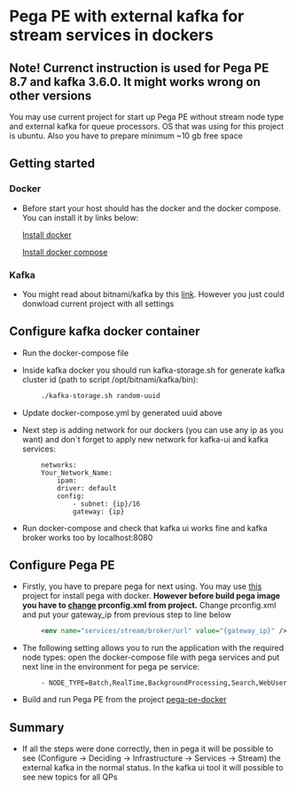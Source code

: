 
# Pega PE with external kafka for stream services in dockers

## Note! Currenct instruction is used for Pega PE 8.7 and kafka 3.6.0. It might works wrong on other versions

You may use current project for start up Pega PE without stream node type and external kafka for queue processors. OS that was using for this project is ubuntu. Also you have to prepare minimum ~10 gb free space

## Getting started

### Docker

* Before start your host should has the docker and the docker compose. You can install it by links below:

    [Install docker](https://docs.docker.com/install/)

    [Install docker compose](https://docs.docker.com/compose/install/)


### Kafka

* You might read about bitnami/kafka by this [link](https://hub.docker.com/r/bitnami/kafka/). However you just could donwload current project with all settings 

## Configure kafka docker container

* Run the docker-compose file

* Inside kafka docker you should run kafka-storage.sh for generate kafka cluster id (path to script /opt/bitnami/kafka/bin):

```bash
        ./kafka-storage.sh random-uuid
```

* Update docker-compose.yml by generated uuid above

* Next step is adding network for our dockers (you can use any ip as you want) and don`t forget to apply new network for kafka-ui and kafka services:

```docker
        networks:
        Your_Network_Name:
            ipam:
            driver: default
            config:
                - subnet: {ip}/16
                gateway: {ip}
```

* Run docker-compose and check that kafka ui works fine and kafka broker works too by localhost:8080

## Configure Pega PE

* Firstly, you have to prepare pega for next using. You may use [this](https://github.com/kannan-raveendran-nair/pega-pe-docker/tree/master) project for install pega with docker. **However before build pega image you have to [change](https://docs-previous.pega.com/decision-management/87/configuring-external-kafka-stream-service) prconfig.xml from project.** Change prconfig.xml and put your gateway_ip from previous step to line below

```xml
 	    <env name="services/stream/broker/url" value="{gateway_ip}" />
```

* The following setting allows you to run the application with the required node types: open the docker-compose file with pega services and put next line in the environment for pega pe service:

```docker
        - NODE_TYPE=Batch,RealTime,BackgroundProcessing,Search,WebUser
```

* Build and run Pega PE from the project [pega-pe-docker](https://github.com/kannan-raveendran-nair/pega-pe-docker)

## Summary

* If all the steps were done correctly, then in pega it will be possible to see (Configure -> Deciding -> Infrastructure -> Services -> Stream) the external kafka in the normal status. In the kafka ui tool it will possible to see new topics for all QPs
